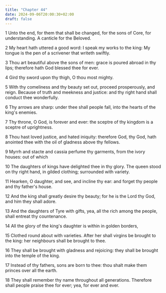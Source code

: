 ```yaml
---
title: "Chapter 44"
date: 2024-09-06T20:00:30+02:00
draft: false
---
```



1 Unto the end, for them that shall be changed, for the sons of Core, for understanding. A canticle for the Beloved.

2 My heart hath uttered a good word: I speak my works to the king: My tongue is the pen of a scrivener that writeth swiftly.

3 Thou art beautiful above the sons of men: grace is poured abroad in thy lips; therefore hath God blessed thee for ever.

4 Gird thy sword upon thy thigh, O thou most mighty.

5 With thy comeliness and thy beauty set out, proceed prosperously, and reign. Because of truth and meekness and justice: and thy right hand shall conduct thee wonderfully.

6 Thy arrows are sharp: under thee shall people fall, into the hearts of the king's enemies.

7 Thy throne, O God, is forever and ever: the sceptre of thy kingdom is a sceptre of uprightness.

8 Thou hast loved justice, and hated iniquity: therefore God, thy God, hath anointed thee with the oil of gladness above thy fellows.

9 Myrrh and stacte and cassia perfume thy garments, from the ivory houses: out of which

10 The daughters of kings have delighted thee in thy glory. The queen stood on thy right hand, in gilded clothing; surrounded with variety.

11 Hearken, O daughter, and see, and incline thy ear: and forget thy people and thy father's house.

12 And the king shall greatly desire thy beauty; for he is the Lord thy God, and him they shall adore.

13 And the daughters of Tyre with gifts, yea, all the rich among the people, shall entreat thy countenance.

14 All the glory of the king's daughter is within in golden borders,

15 Clothed round about with varieties. After her shall virgins be brought to the king: her neighbours shall be brought to thee.

16 They shall be brought with gladness and rejoicing: they shall be brought into the temple of the king.

17 Instead of thy fathers, sons are born to thee: thou shalt make them princes over all the earth.

18 They shall remember thy name throughout all generations. Therefore shall people praise thee for ever; yea, for ever and ever.

